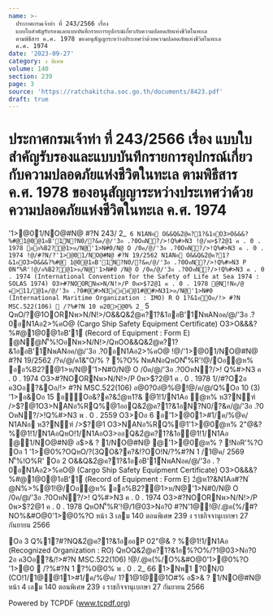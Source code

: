 ```yaml
---
name: >-
  ประกาศกรมเจ้าท่า ที่ 243/2566 เรื่อง
  แบบใบสำคัญรับรองและแบบบันทึกรายการอุปกรณ์เกี่ยวกับความปลอดภัยแห่งชีวิตในทะเล
  ตามพิธีสาร ค.ศ. 1978 ของอนุสัญญาระหว่างประเทศว่าด้วยความปลอดภัยแห่งชีวิตในทะเล
  ค.ศ. 1974
date: '2023-09-27'
category: ง พิเศษ
volume: 140
section: 239
page: 3
source: 'https://ratchakitcha.soc.go.th/documents/8423.pdf'
draft: true
---
```


# ประกาศกรมเจ้าท่า ที่ 243/2566 เรื่อง แบบใบสำคัญรับรองและแบบบันทึกรายการอุปกรณ์เกี่ยวกับความปลอดภัยแห่งชีวิตในทะเล ตามพิธีสาร ค.ศ. 1978 ของอนุสัญญาระหว่างประเทศว่าด้วยความปลอดภัยแห่งชีวิตในทะเล ค.ศ. 1974

'1>@01/NO@#N@ #?N 243/ 2_` 6 N1ANอ O&&Q&2ํ@ค?1?&1อO3>O&&&?%#@1@0@1อB'1์N?N0/?&ค/@/'3อ .?0OหN?/>!Q%#>N3 !@/พ>$?2@1 ค . 0 . 1978 ออ%B2?@1>ห/N@'1>N#0/N@ O /0ค/@/'3อ .?0OหN?/>!Q%#>N3 ค . 0 . 1974 !@/#?N/?'1>@01/NO@#N@ #?N 19/2562 N1ANอ O&&Q&2ํ@ค?1?&1อO3>O&&&?%#@ 1@0@1อB'1์N?N0/?&ค/@/'3อ .?0OหN?/>!Q%#>N3 P 0N'็%R'!@/อ%B2?@1>ห/N@'1>N#0 /N@ O /0ค/@/'3อ .?0OหN?/>!Q%#>N3 ค . 0 . 1974 (International Convention for the Safety of Life at Sea 1974 : SOLAS 1974) O3>#?NOORNพ>N/N!>/P 0พ>$?2@1 ค . 0 . 1978 @N!Nอ/@ ค>11/@1ค/@/'3อ .?0#@#>N3ออค์@1#@#>N31>ห/N@'1>N#0 (International Maritime Organization : IMO) R O 1?&1อOอ/!> #?N MSC.522(106)  /?%#?N 10 พ20>@0% 2_` 5 QหO/?@1OORNพ>N/N!>/O&&Q&2ํ@ค?1?&1ออB'1์NพANอค/@/'3อ .?0อN1Aอ2>%คO@ (Cargo Ship Safety Equipment Certificate) O3>O&&&?%#@1@0@1อB'1์ (Record of Equipment : Form E) @Nํ@N'็%!OอNพ>N/N!>/QหOO&&Q&2ํ@ค?1?&1ออB'1์NพANอค/@/'3อ .?0อN1Aอ2>%คO@ !@/'1>@01/NO@#N@ #?N 19/2562 /?ค/@/ค1&"O/% ? %?O% NพANอQหON'็%R'!@/Oอํ@ห% ออ%B2?@1>ห/N@'1>N#0/N@ O /0ค/@/'3อ .?0OหN?/>! Q%#>N3 ค . 0 . 1974 O3>#?NOORNพ>N/N!>/P 0พ>$?2@1 ค . 0 . 1978 1//#?O2อ ค3Oอ?&Oอ/!> #?N MSC.522(106) อ@0?0อํ@%@!@/ค/@/Q%Oอ 10 (3) '1>อ&Oอ 15 อOอ&?ค?&2ํ@ห1?& @1!1/N1Aอ ํ@ห% ห3?Nฑ์ />$?@1O3>NANอ%RQ%@1ออQ&2ํ@ค?1?&1อN?N0/?&ค/@/'3อ .?0 OหN?/>!Q%#>N3 พ . 0 . 2559 O3>Oอ 6 อ'1>@01>#1/ค/%@ค/ N1ANอ ห3?Nฑ์ />$?@1 O3>NANอ%RQ%@1'1>@0ํ@ห% 2"@&?%@1!1/N1AอQหO!1/N1AอO3>ออQ&2ํ@ค?1?&1อ@1!1/N1Aอ @1/NO@#N@ อ$>& ? 1/NO@#N@ @'1>@0ํ@ห% ? !NอR'%?O Oอ 1 '1>@0%?OQหO/?(3QO&?ค?&!?OO!N/?%#?N 1 /1@ค/ 2569 N'็%!O%R' Oอ 2 O&&Q&2ํ@ค?1?&1ออB'1์NพANอค/@/'3อ . ? 0อN1Aอ2>%คO@ (Cargo Ship Safety Equipment Certificate) O3>O&&&?%#@1@0@1อB'1์ (Record of Equipment : Form E) 2ํ@ห1?&N1Aอ#?N ํ @N%>%@1!@/Oอํ@ห% ออ%B2?@1>ห/N@'1>N#0/N@ O /0ค/@/'3อ .?0OหN?/>! Q%#>N3 ค . 0 . 1974 O3>#?NOORNพ>N/N!>/P 0พ>$?2@1 ค . 0 . 1978 QหON'็%R'!@/1@03>Nอ?0 #?N'1@!@/.@ค(%/#?NO%&#O@0'1>@0%?O หน้า 3 เลม 140 ตอนพิเศษ 239 ง ราชกิจจานุเบกษา 27 กันยายน 2566

Oอ 3 Q%1?#?NQ&2ํ@ค?1?&1อออP 02"@& ? %@1!1/N1Aอ (Recognized Organization : RO) QหOQ&2ํ@ค?1?&1อ%?O%/?1@03>Nอ?0 2อ ค3Oอ?&/!>#?N MSC.522(106) !@/.@ค(%/O%&#O@0'1>@0%?O '1>@0  /?%#?N 1 ?%0@0% พ . 0 . 2_ 66 1>Nพ1 ?0N/0 (CO!1/1@@11>#1/ค/%@ค/ 1?1@1@@1O#% อ$>& ? 1/NO@#N@ หน้า 4 เลม 140 ตอนพิเศษ 239 ง ราชกิจจานุเบกษา 27 กันยายน 2566



























Powered by TCPDF (www.tcpdf.org)
